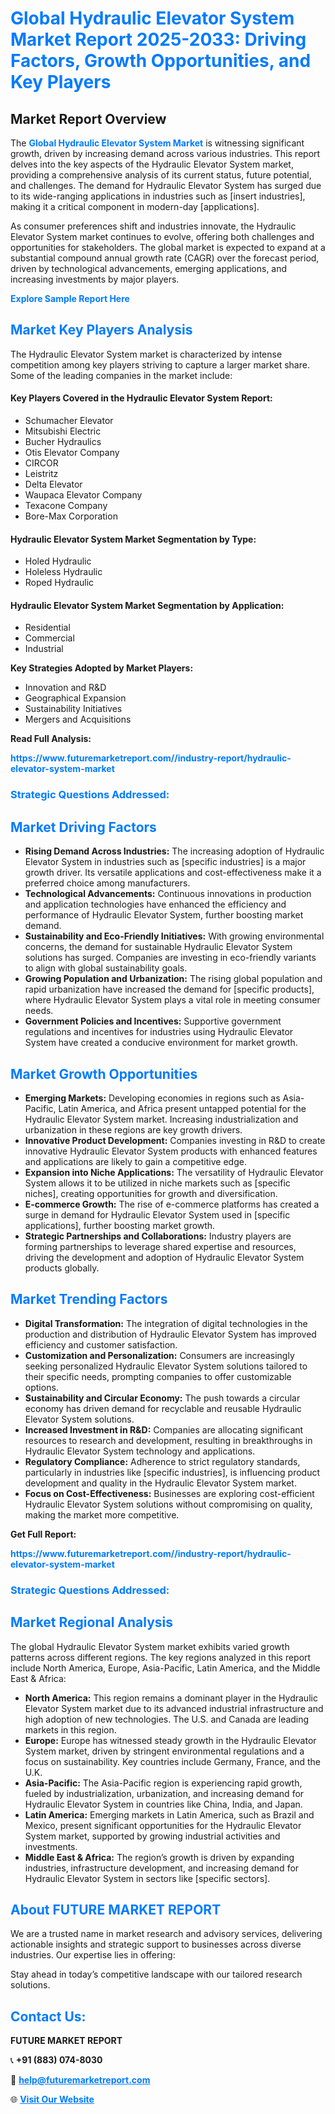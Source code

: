 <h1 style="color: #007BFF;">Global Hydraulic Elevator System Market Report 2025-2033: Driving Factors, Growth Opportunities, and Key Players</h1>

<section id="overview">
<h2>Market Report Overview</h2>
<p>The <a href="https://www.futuremarketreport.com//industry-report/hydraulic-elevator-system-market" style="color: #007BFF; text-decoration: none;"><strong>Global Hydraulic Elevator System Market</strong></a> is witnessing significant growth, driven by increasing demand across various industries. This report delves into the key aspects of the Hydraulic Elevator System market, providing a comprehensive analysis of its current status, future potential, and challenges. The demand for Hydraulic Elevator System has surged due to its wide-ranging applications in industries such as [insert industries], making it a critical component in modern-day [applications].</p>
<p>As consumer preferences shift and industries innovate, the Hydraulic Elevator System market continues to evolve, offering both challenges and opportunities for stakeholders. The global market is expected to expand at a substantial compound annual growth rate (CAGR) over the forecast period, driven by technological advancements, emerging applications, and increasing investments by major players.</p>
</section>

<section id="overview">
<p><a href="https://www.futuremarketreport.com//request-sample/reportId=91748" style="color: #007BFF; text-decoration: none;"><strong>Explore Sample Report Here</strong></a></p>
</section>

<section id="key-players">
<h2 style="color: #007BFF;">Market Key Players Analysis</h2>
<p>The Hydraulic Elevator System market is characterized by intense competition among key players striving to capture a larger market share. Some of the leading companies in the market include:</p>
<h4>Key Players Covered in the Hydraulic Elevator System Report:</h4>
<ul><li>Schumacher Elevator</li><li>Mitsubishi Electric</li><li>Bucher Hydraulics</li><li>Otis Elevator Company</li><li>CIRCOR</li><li>Leistritz</li><li>Delta Elevator</li><li>Waupaca Elevator Company</li><li>Texacone Company</li><li>Bore-Max Corporation</li></ul>
<h4>Hydraulic Elevator System Market Segmentation by Type:</h4>
<ul><li>Holed Hydraulic</li><li>Holeless Hydraulic</li><li>Roped Hydraulic</li></ul>

<h4>Hydraulic Elevator System Market Segmentation by Application:</h4>
<ul><li>Residential</li><li>Commercial</li><li>Industrial</li></ul>
<p><strong>Key Strategies Adopted by Market Players:</strong></p>
<ul>
<li>Innovation and R&D</li>
<li>Geographical Expansion</li>
<li>Sustainability Initiatives</li>
<li>Mergers and Acquisitions</li>
</ul>
</section>

<section>
<p><strong>Read Full Analysis: </strong></p><a href="https://www.futuremarketreport.com//industry-report/hydraulic-elevator-system-market" style="color: #007BFF; text-decoration: none;"><strong>https://www.futuremarketreport.com//industry-report/hydraulic-elevator-system-market</strong></a>
<h3 style="color: #007BFF;">Strategic Questions Addressed:</h3>
</section>

<section id="driving-factors">
<h2 style="color: #007BFF;">Market Driving Factors</h2>
<ul>
<li><strong>Rising Demand Across Industries:</strong> The increasing adoption of Hydraulic Elevator System in industries such as [specific industries] is a major growth driver. Its versatile applications and cost-effectiveness make it a preferred choice among manufacturers.</li>
<li><strong>Technological Advancements:</strong> Continuous innovations in production and application technologies have enhanced the efficiency and performance of Hydraulic Elevator System, further boosting market demand.</li>
<li><strong>Sustainability and Eco-Friendly Initiatives:</strong> With growing environmental concerns, the demand for sustainable Hydraulic Elevator System solutions has surged. Companies are investing in eco-friendly variants to align with global sustainability goals.</li>
<li><strong>Growing Population and Urbanization:</strong> The rising global population and rapid urbanization have increased the demand for [specific products], where Hydraulic Elevator System plays a vital role in meeting consumer needs.</li>
<li><strong>Government Policies and Incentives:</strong> Supportive government regulations and incentives for industries using Hydraulic Elevator System have created a conducive environment for market growth.</li>
</ul>
</section>

<section id="growth-opportunities">
<h2 style="color: #007BFF;">Market Growth Opportunities</h2>
<ul>
<li><strong>Emerging Markets:</strong> Developing economies in regions such as Asia-Pacific, Latin America, and Africa present untapped potential for the Hydraulic Elevator System market. Increasing industrialization and urbanization in these regions are key growth drivers.</li>
<li><strong>Innovative Product Development:</strong> Companies investing in R&D to create innovative Hydraulic Elevator System products with enhanced features and applications are likely to gain a competitive edge.</li>
<li><strong>Expansion into Niche Applications:</strong> The versatility of Hydraulic Elevator System allows it to be utilized in niche markets such as [specific niches], creating opportunities for growth and diversification.</li>
<li><strong>E-commerce Growth:</strong> The rise of e-commerce platforms has created a surge in demand for Hydraulic Elevator System used in [specific applications], further boosting market growth.</li>
<li><strong>Strategic Partnerships and Collaborations:</strong> Industry players are forming partnerships to leverage shared expertise and resources, driving the development and adoption of Hydraulic Elevator System products globally.</li>
</ul>
</section>

<section id="trending-factors">
<h2 style="color: #007BFF;">Market Trending Factors</h2>
<ul>
<li><strong>Digital Transformation:</strong> The integration of digital technologies in the production and distribution of Hydraulic Elevator System has improved efficiency and customer satisfaction.</li>
<li><strong>Customization and Personalization:</strong> Consumers are increasingly seeking personalized Hydraulic Elevator System solutions tailored to their specific needs, prompting companies to offer customizable options.</li>
<li><strong>Sustainability and Circular Economy:</strong> The push towards a circular economy has driven demand for recyclable and reusable Hydraulic Elevator System solutions.</li>
<li><strong>Increased Investment in R&D:</strong> Companies are allocating significant resources to research and development, resulting in breakthroughs in Hydraulic Elevator System technology and applications.</li>
<li><strong>Regulatory Compliance:</strong> Adherence to strict regulatory standards, particularly in industries like [specific industries], is influencing product development and quality in the Hydraulic Elevator System market.</li>
<li><strong>Focus on Cost-Effectiveness:</strong> Businesses are exploring cost-efficient Hydraulic Elevator System solutions without compromising on quality, making the market more competitive.</li>
</ul>
</section>

<section>
<p><strong>Get Full Report: </strong></p><a href="https://www.futuremarketreport.com//industry-report/hydraulic-elevator-system-market" style="color: #007BFF; text-decoration: none;"><strong>https://www.futuremarketreport.com//industry-report/hydraulic-elevator-system-market</strong></a>
<h3 style="color: #007BFF;">Strategic Questions Addressed:</h3>
</section>


<section id="regional-analysis">
<h2 style="color: #007BFF;">Market Regional Analysis</h2>
<p>The global Hydraulic Elevator System market exhibits varied growth patterns across different regions. The key regions analyzed in this report include North America, Europe, Asia-Pacific, Latin America, and the Middle East & Africa:</p>
<ul>
<li><strong>North America:</strong> This region remains a dominant player in the Hydraulic Elevator System market due to its advanced industrial infrastructure and high adoption of new technologies. The U.S. and Canada are leading markets in this region.</li>
<li><strong>Europe:</strong> Europe has witnessed steady growth in the Hydraulic Elevator System market, driven by stringent environmental regulations and a focus on sustainability. Key countries include Germany, France, and the U.K.</li>
<li><strong>Asia-Pacific:</strong> The Asia-Pacific region is experiencing rapid growth, fueled by industrialization, urbanization, and increasing demand for Hydraulic Elevator System in countries like China, India, and Japan.</li>
<li><strong>Latin America:</strong> Emerging markets in Latin America, such as Brazil and Mexico, present significant opportunities for the Hydraulic Elevator System market, supported by growing industrial activities and investments.</li>
<li><strong>Middle East & Africa:</strong> The region’s growth is driven by expanding industries, infrastructure development, and increasing demand for Hydraulic Elevator System in sectors like [specific sectors].</li>
</ul>
</section>

<footer>
<h2 style="color: #007BFF;">About FUTURE MARKET REPORT</h2>
<p>We are a trusted name in market research and advisory services, delivering actionable insights and strategic support to businesses across diverse industries. Our expertise lies in offering:</p>

<p>Stay ahead in today’s competitive landscape with our tailored research solutions.</p>

<h2 style="color: #007BFF;">Contact Us:</h2>
<p><strong>FUTURE MARKET REPORT</strong></p>
<p>📞 <strong>+91 (883) 074-8030</strong></p>
<p>📧 <strong><a href="mailto:help@futuremarketreport.com" style="color: #007BFF;">help@futuremarketreport.com</a></strong></p>
<p>🌐 <strong><a href="https://www.futuremarketreport.com/" style="color: #007BFF;">Visit Our Website</a></strong></p>
</footer>